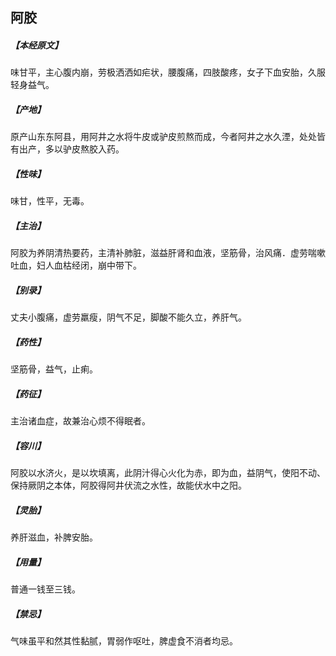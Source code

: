 ## 阿胶

##### 【本经原文】
味甘平，主心腹内崩，劳极洒洒如疟状，腰腹痛，四肢酸疼，女子下血安胎，久服轻身益气。
##### 【产地】
原产山东东阿县，用阿井之水将牛皮或驴皮煎熬而成，今者阿井之水久湮，处处皆有出产，多以驴皮熬胶入药。
##### 【性味】
味甘，性平，无毒。
##### 【主治】
阿胶为养阴清热要药，主清补肺脏，滋益肝肾和血液，坚筋骨，治风痛．虚劳喘嗽吐血，妇人血枯经闭，崩中带下。
##### 【别录】
丈夫小腹痛，虚劳羸瘦，阴气不足，脚酸不能久立，养肝气。
##### 【药性】
坚筋骨，益气，止痢。
##### 【药征】
主治诸血症，故兼治心烦不得眠者。
##### 【容川】
阿胶以水济火，是以坎填离，此阴汁得心火化为赤，即为血，益阴气，使阳不动、保持厥阴之本体，阿胶得阿井伏流之水性，故能伏水中之阳。
##### 【灵胎】
养肝滋血，补脾安胎。
##### 【用量】
普通一钱至三钱。
##### 【禁忌】
气味虽平和然其性黏腻，胃弱作呕吐，脾虚食不消者均忌。